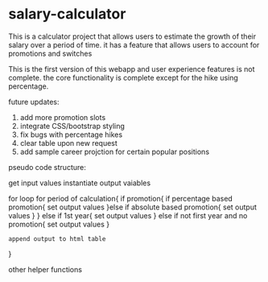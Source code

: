 # salary-calculator
This is a calculator project that allows users to estimate the growth of their salary over a period of time. it has a feature that allows users to account for promotions and switches

This is the first version of this webapp and user experience features is not complete.
the core functionality is complete except for the hike using percentage.

future updates:
  1. add more promotion slots
  2. integrate CSS/bootstrap styling
  3. fix bugs with percentage hikes
  4. clear table upon new request
  5. add sample career projction for certain popular positions

pseudo code structure:
  
  get input values
  instantiate output vaiables
  
  for loop for period of calculation{
    if promotion{
      if percentage based promotion{
        set output values
      }else if absolute based promotion{
        set output values
      }
    }
    else if 1st year{
      set output values
    }
    else if not first year and no promotion{
      set output values
    }
    
    append output to html table
  }
  
  other helper functions
